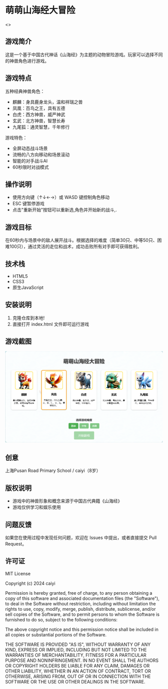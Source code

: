 # 萌萌山海经大冒险
<>
## 游戏简介
这是一个基于中国古代神话《山海经》为主题的动物冒险游戏。玩家可以选择不同的神兽角色进行游戏。


## 游戏特点
五种经典神兽角色：
- 麒麟：身具鹿身龙头，温和祥瑞之兽
- 凤凰：百鸟之王，具有五德
- 白虎：西方神兽，威严神武
- 玄武：北方神兽，智慧长寿
- 九尾狐：通灵智慧，千年修行

游戏特色：
- 全屏动态战斗场景
- 流畅的八方向移动和场景滚动
- 智能的对手战斗AI
- 60秒限时对战模式

## 操作说明
- 使用方向键（↑↓←→）或 WASD 键控制角色移动
- ESC 键暂停游戏
- 点击"重新开始"按钮可以重新选,角色并开始新的战斗,.

## 游戏目标
在60秒内与场景中的敌人展开战斗。根据选择的难度（简单30只、中等50只、困难100只），通过灵活的走位和战术，成功击败所有对手即可获得胜利。

## 技术栈
- HTML5
- CSS3
- 原生JavaScript

## 安装说明
1. 克隆仓库到本地!
2. 直接打开 index.html 文件即可运行游戏

## 游戏截图
![游戏截图](images/1.png)

## 创意
上海Pusan ​​Road Primary School / caiyi（8岁）

## 版权说明
- 游戏中的神兽形象和概念来源于中国古代典籍《山海经》
- 游戏仅供学习和娱乐使用

## 问题反馈
如果您在使用过程中发现任何问题，欢迎在 Issues 中提出，或者直接提交 Pull Request。

## 许可证
MIT License

Copyright (c) 2024 caiyi

Permission is hereby granted, free of charge, to any person obtaining a copy
of this software and associated documentation files (the "Software"), to deal
in the Software without restriction, including without limitation the rights
to use, copy, modify, merge, publish, distribute, sublicense, and/or sell
copies of the Software, and to permit persons to whom the Software is
furnished to do so, subject to the following conditions:

The above copyright notice and this permission notice shall be included in all
copies or substantial portions of the Software.

THE SOFTWARE IS PROVIDED "AS IS", WITHOUT WARRANTY OF ANY KIND, EXPRESS OR
IMPLIED, INCLUDING BUT NOT LIMITED TO THE WARRANTIES OF MERCHANTABILITY,
FITNESS FOR A PARTICULAR PURPOSE AND NONINFRINGEMENT. IN NO EVENT SHALL THE
AUTHORS OR COPYRIGHT HOLDERS BE LIABLE FOR ANY CLAIM, DAMAGES OR OTHER
LIABILITY, WHETHER IN AN ACTION OF CONTRACT, TORT OR OTHERWISE, ARISING FROM,
OUT OF OR IN CONNECTION WITH THE SOFTWARE OR THE USE OR OTHER DEALINGS IN THE
SOFTWARE.

 
 
